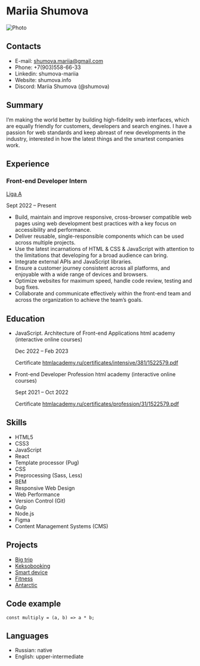 # Mariia Shumova

![Photo](https://avatars.githubusercontent.com/u/86308130)

## Contacts

* E-mail: shumova.mariia@gmail.com
* Phone: +7(903)558-66-33
* Linkedin: shumova-mariia
* Website: shumova.info
* Discord: Mariia Shumova (@shumova)

## Summary

I’m making the world better by building high-fidelity web interfaces, which are equally
friendly for customers, developers and search engines. I have a passion for web
standards and keep abreast of new developments in the industry, interested in how the
latest things and the smartest companies work.

## Experience

### Front-end Developer Intern

[Liga A](https://ligaa.agency/)

Sept 2022 – Present

* Build, maintain and improve responsive, cross-browser compatible web pages using web development best practices with a key focus on accessibility and performance.
* Deliver reusable, single-responsible components which can be used across multiple projects.
* Use the latest incarnations of HTML & CSS & JavaScript with attention to the limitations that developing for a broad audience can bring.
* Integrate external APIs and JavaScript libraries.
* Ensure a customer journey consistent across all platforms, and enjoyable with a wide range of devices and browsers.
* Optimize websites for maximum speed, handle code review, testing and bug fixes.
* Collaborate and communicate effectively within the front-end team and across the organization to achieve the team’s goals.

## Education

* JavaScript. Architecture of Front-end Applications html academy (interactive online courses)

	Dec 2022 – Feb 2023

	Certificate [htmlacademy.ru/certificates/intensive/381/1522579.pdf](https://assets.htmlacademy.ru/certificates/intensive/381/1522579.pdf)

* Front-end Developer Profession html academy (interactive online courses)

	Sept 2021 – Oct 2022

	Certificate [htmlacademy.ru/certificates/profession/31/1522579.pdf](https://assets.htmlacademy.ru/certificates/profession/31/1522579.pdf)

## Skills

* HTML5 
* CSS3 
* JavaScript 
* React 
* Template processor (Pug) 
* CSS
* Preprocessing (Sass, Less) 
* BEM 
* Responsive Web Design 
* Web Performance
* Version Control (Git)
* Gulp 
* Node.js 
* Figma 
* Content Management Systems (CMS)

## Projects

* [Big trip](https://github.com/shumova/1522579-big-trip-simple-19)
* [Keksobooking](https://github.com/shumova/keksobooking)
* [Smart device](https://github.com/shumova/smart-device)
* [Fitness](https://github.com/shumova/fitness)
* [Antarctic](https://github.com/shumova/antarctic)

## Code example

```
const multiply = (a, b) => a * b;
```

## Languages

* Russian: native
* English: upper-intermediate
